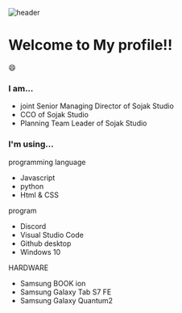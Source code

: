 ![header](https://capsule-render.vercel.app/api?type=waving&color=6478FF&height=300&section=header&text=Welcome&fontSize=90&animation=fadeIn&fontAlignY=38&desc=Antonio's%20GitHub%20Profile&descAlignY=51&descAlign=62)

# Welcome to My profile!!
😄
### I am...
- joint Senior Managing Director of Sojak Studio
- CCO of Sojak Studio
- Planning Team Leader of Sojak Studio

### I'm using...
programming language
- Javascript
- python
- Html & CSS

program
- Discord
- Visual Studio Code
- Github desktop
- Windows 10

HARDWARE
- Samsung BOOK ion
- Samsung Galaxy Tab S7 FE
- Samsung Galaxy Quantum2
